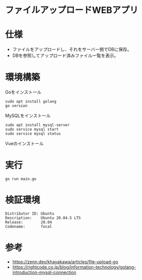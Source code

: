 # ファイルアップロードWEBアプリ
# 仕様
- ファイルをアップロードし、それをサーバー側でDBに保存。  
- DBを参照してアップロード済みファイル一覧を表示。
# 環境構築
Goをインストール
```
sudo apt install golang
go version
```
MySQLをインストール
```
sudo apt install mysql-server
sudo service mysql start
sudo service mysql status
```
Vueのインストール
# 実行
```
go run main.go
```
# 検証環境
```
Distributor ID: Ubuntu
Description:    Ubuntu 20.04.5 LTS
Release:        20.04
Codename:       focal
```
# 参考
- https://zenn.dev/khayakawa/articles/file-upload-go
- https://rightcode.co.jp/blog/information-technology/golang-introduction-mysql-connection